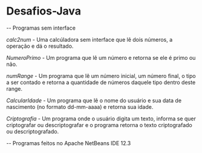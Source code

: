 # Desafios-Java
-- Programas sem interface

*calc2num* - Uma calcúladora sem interface que lê dois números, a operação e dá o resultado. 

*NumeroPrimo* - Um programa que lê um número e retorna se ele é primo ou não.

*numRange* - Um programa que lê um número inicial, um número final, o tipo a ser contado e retorna a quantidade de números daquele tipo dentro deste range.

*CalcularIdade* - Um programa que lê o nome do usuário e sua data de nascimento (no formato dd-mm-aaaa) e retorna sua idade.

*Criptografia* - Um programa onde o usuário digita um texto, informa se quer criptografar ou descriptografar e o programa retorna o texto criptografado ou descriptografado.

-- Programas feitos no Apache NetBeans IDE 12.3
